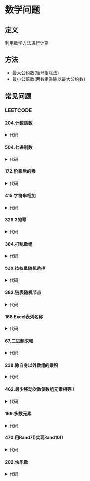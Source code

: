 # 数学问题 #

## 定义 ##
利用数学方法进行计算

## 方法 ##
  - 最大公约数(循环相除法)
  - 最小公倍数(两数相乘除以最大公约数)

## 常见问题 ##
### LEETCODE ###
#### 204.计数质数 ####
<details>
<summary>代码</summary>
<pre>
<code>
</code>
</pre>
</details>

#### 504.七进制数 ####
<details>
<summary>代码</summary>
<pre>
<code>
</code>
</pre>
</details>

#### 172.阶乘后的零 ####
<details>
<summary>代码</summary>
<pre>
<code>
</code>
</pre>
</details>

#### 415.字符串相加 ####
<details>
<summary>代码</summary>
<pre>
<code>
</code>
</pre>
</details>

#### 326.3的幂 ####
<details>
<summary>代码</summary>
<pre>
<code>
</code>
</pre>
</details>

#### 384.打乱数组 ####
<details>
<summary>代码</summary>
<pre>
<code>
</code>
</pre>
</details>

#### 528.按权重随机选择 ####
<details>
<summary>代码</summary>
<pre>
<code>
</code>
</pre>
</details>

#### 382.链表随机节点 ####
<details>
<summary>代码</summary>
<pre>
<code>
</code>
</pre>
</details>

#### 168.Excel表列名称 ####
<details>
<summary>代码</summary>
<pre>
<code>
</code>
</pre>
</details>

#### 67.二进制求和 ####
<details>
<summary>代码</summary>
<pre>
<code>
</code>
</pre>
</details>

#### 238.除自身以外数组的乘积 ####
<details>
<summary>代码</summary>
<pre>
<code>
</code>
</pre>
</details>

#### 462.最少移动次数使数组元素相等II ####
<details>
<summary>代码</summary>
<pre>
<code>
</code>
</pre>
</details>

#### 169.多数元素 ####
<details>
<summary>代码</summary>
<pre>
<code>
</code>
</pre>
</details>

#### 470.用Rand7()实现Rand10() ####
<details>
<summary>代码</summary>
<pre>
<code>
</code>
</pre>
</details>

#### 202.快乐数 ####
<details>
<summary>代码</summary>
<pre>
<code>
</code>
</pre>
</details>
